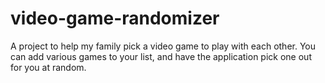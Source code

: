 # video-game-randomizer
A project to help my family pick a video game to play with each other. You can add various games to your list, and have the application pick one out for you at random.
